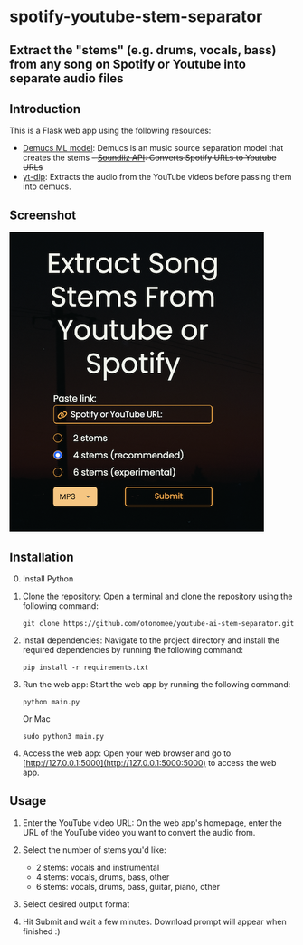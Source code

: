 # spotify-youtube-stem-separator

## Extract the "stems" (e.g. drums, vocals, bass) from any song on Spotify or Youtube into separate audio files

## Introduction

This is a Flask web app using the following resources:

- [Demucs ML model](https://github.com/facebookresearch/demucs): Demucs is an music source separation model that creates the stems
  ~~- [Soundiiz API](https://soundiiz.com/api): Converts Spotify URLs to Youtube URLs~~
- [yt-dlp](https://github.com/yt-dlp/yt-dlp): Extracts the audio from the YouTube videos before passing them into demucs.

## Screenshot

![alt text](static/landing.png)

## Installation

0. Install Python

1. Clone the repository: Open a terminal and clone the repository using the following command:

   ```
   git clone https://github.com/otonomee/youtube-ai-stem-separator.git
   ```

2. Install dependencies: Navigate to the project directory and install the required dependencies
   by running the following command:

   ```
   pip install -r requirements.txt
   ```

3. Run the web app: Start the web app by running the following command:

   ```
   python main.py
   ```

   Or Mac

   ```
   sudo python3 main.py
   ```

4. Access the web app: Open your web browser and go to
   [http://127.0.0.1:5000](http://127.0.0.1:5000:5000) to access the web app.

## Usage

1. Enter the YouTube video URL: On the web app's homepage, enter the URL of the YouTube video you
   want to convert the audio from.

2. Select the number of stems you'd like:

   - 2 stems: vocals and instrumental
   - 4 stems: vocals, drums, bass, other
   - 6 stems: vocals, drums, bass, guitar, piano, other

3. Select desired output format

4. Hit Submit and wait a few minutes. Download prompt will appear when finished :)
